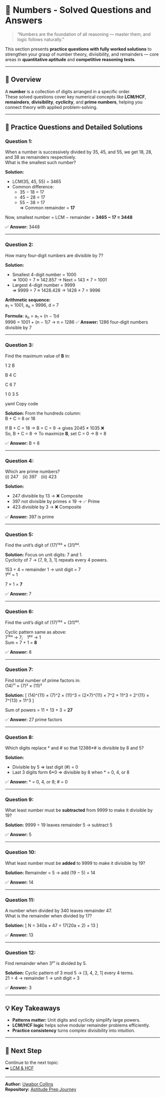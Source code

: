# 🔢 Numbers - Solved Questions and Answers

> “Numbers are the foundation of all reasoning — master them, and logic follows naturally.”

This section presents **practice questions with fully worked solutions** to strengthen your grasp of number theory, divisibility, and remainders — core areas in **quantitative aptitude** and **competitive reasoning tests**.

---

## 📘 Overview

A **number** is a collection of digits arranged in a specific order.  
These solved questions cover key numerical concepts like **LCM/HCF**, **remainders**, **divisibility**, **cyclicity**, and **prime numbers**, helping you connect theory with applied problem-solving.

---

## 🧮 Practice Questions and Detailed Solutions

### **Question 1:**  
When a number is successively divided by 35, 45, and 55, we get 18, 28, and 38 as remainders respectively.  
What is the smallest such number?

**Solution:**
- LCM(35, 45, 55) = 3465  
- Common difference:  
  - 35 − 18 = 17  
  - 45 − 28 = 17  
  - 55 − 38 = 17  
  ⇒ Common remainder = **17**

Now, smallest number = LCM − remainder = **3465 − 17 = 3448**

✅ **Answer:** 3448

---

### **Question 2:**  
How many four-digit numbers are divisible by 7?

**Solution:**
- Smallest 4-digit number = 1000  
  ⇒ 1000 ÷ 7 ≈ 142.857 → Next = 143 × 7 = 1001  
- Largest 4-digit number = 9999  
  ⇒ 9999 ÷ 7 ≈ 1428.428 → 1428 × 7 = 9996  

**Arithmetic sequence:**  
a<sub>1</sub> = 1001, a<sub>n</sub> = 9996, d = 7  

**Formula:** a<sub>n</sub> = a<sub>1</sub> + (n − 1)d  
9996 = 1001 + (n − 1)7 → n = 1286
✅ **Answer:** 1286 four-digit numbers divisible by 7

---

### **Question 3:**  
Find the maximum value of **B** in:

1 2 B

B 4 C

C 6 7

1 0 3 5

yaml
Copy code

**Solution:**
From the hundreds column:  
B + C = 8 or 18  

If B + C = 18 → B = C = 9 → gives 2045 ≠ 1035 ❌  
So, B + C = 8 → To maximize **B**, set C = 0 → B = 8  

✅ **Answer:** B = 8

---

### **Question 4:**  
Which are prime numbers?  
(i) 247 (ii) 397 (iii) 423  

**Solution:**
- 247 divisible by 13 → ❌ Composite  
- 397 not divisible by primes ≤ 19 → ✅ Prime  
- 423 divisible by 3 → ❌ Composite  

✅ **Answer:** 397 is prime

---

### **Question 5:**  
Find the unit’s digit of (17)¹⁵³ × (31)⁶².

**Solution:**
Focus on unit digits: 7 and 1.  
Cyclicity of 7 → [7, 9, 3, 1] repeats every 4 powers.  

153 ÷ 4 = remainder 1 → unit digit = 7  
1⁶² = 1  

7 × 1 = **7**

✅ **Answer:** 7

---

### **Question 6:**  
Find the unit’s digit of (17)¹⁵³ + (31)⁶².

Cyclic pattern same as above:  
7¹⁵³ → 7; 1⁶² → 1  
Sum = 7 + 1 = **8**

✅ **Answer:** 8

---

### **Question 7:**  
Find total number of prime factors in:  
(14)¹¹ × (7)² × (11)³  

**Solution:**
\[
(14)^{11} × (7)^2 × (11)^3
= (2×7)^{11} × 7^2 × 11^3
= 2^{11} × 7^{13} × 11^3
\]

Sum of powers = 11 + 13 + 3 = **27**

✅ **Answer:** 27 prime factors

---

### **Question 8:**  
Which digits replace * and # so that 12386*# is divisible by 8 and 5?

**Solution:**
- Divisible by 5 ⇒ last digit (#) = 0  
- Last 3 digits form 6*0 ⇒ divisible by 8 when * = 0, 4, or 8  

✅ **Answer:** * = 0, 4, or 8; # = 0

---

### **Question 9:**  
What least number must be **subtracted** from 9999 to make it divisible by 19?

**Solution:**
9999 ÷ 19 leaves remainder 5 → subtract 5

✅ **Answer:** 5

---

### **Question 10:**  
What least number must be **added** to 9999 to make it divisible by 19?

**Solution:**
Remainder = 5 → add (19 − 5) = 14

✅ **Answer:** 14

---

### **Question 11:**  
A number when divided by 340 leaves remainder 47.  
What is the remainder when divided by 17?

**Solution:**
\[
N = 340a + 47 = 17(20a + 2) + 13
\]

✅ **Answer:** 13

---

### **Question 12:**  
Find remainder when 3²¹ is divided by 5.

**Solution:**
Cyclic pattern of 3 mod 5 → [3, 4, 2, 1] every 4 terms.  
21 ÷ 4 → remainder 1 → unit digit = 3  

✅ **Answer:** 3

---

## 💡 Key Takeaways
- **Patterns matter:** Unit digits and cyclicity simplify large powers.  
- **LCM/HCF logic** helps solve modular remainder problems efficiently.  
- **Practice consistency** turns complex divisibility into intuition.  

---

## 🧭 Next Step
Continue to the next topic:  
➡️ [LCM & HCF](../LCM_HCF/README.md)

---

**Author:** [Uwabor Collins](https://github.com/Dev0psKing)  
**Repository:** [Aptitude Prep Journey](https://github.com/Dev0psKing/aptitude-prep-journey)
